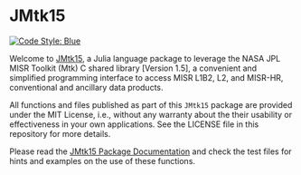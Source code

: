 # JMtk15

[![Code Style: Blue](https://img.shields.io/badge/code%20style-blue-4495d1.svg)](https://github.com/invenia/BlueStyle)

Welcome to [JMtk15](https://github.com/mmverstraete/JMtk15.jl), a Julia language package to leverage the NASA JPL MISR Toolkit (Mtk) C shared library [Version 1.5], a convenient and simplified programming interface to access MISR L1B2, L2, and MISR-HR, conventional and ancillary data products.

All functions and files published as part of this `JMtk15` package are provided under the MIT License, i.e., without any warranty about the their usability or effectiveness in your own applications. See the LICENSE file in this repository for more details.

Please read the [JMtk15 Package Documentation](https://mmverstraete.github.io/JMtk15/dev/) and check the test files for hints and examples on the use of these functions.
